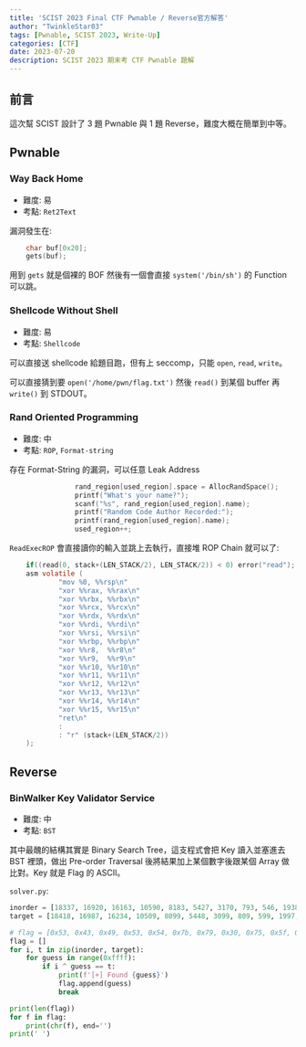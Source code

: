 ```yaml
---
title: 'SCIST 2023 Final CTF Pwnable / Reverse官方解答'
author: "TwinkleStar03"
tags: [Pwnable, SCIST 2023, Write-Up]
categories: [CTF]
date: 2023-07-20
description: SCIST 2023 期末考 CTF Pwnable 題解
---
```



## 前言
這次幫 SCIST 設計了 3 題 Pwnable 與 1 題 Reverse，難度大概在簡單到中等。

## Pwnable
### Way Back Home
- 難度: 易
- 考點: `Ret2Text`

漏洞發生在:
```c
    char buf[0x20];
    gets(buf);
```

用到 `gets` 就是個裸的 BOF 然後有一個會直接 `system('/bin/sh')` 的 Function 可以跳。

### Shellcode Without Shell
- 難度: 易
- 考點: `Shellcode`

可以直接送 shellcode 給題目跑，但有上 seccomp，只能 `open`, `read`, `write`。

可以直接猜到要 `open('/home/pwn/flag.txt')` 然後 `read()` 到某個 buffer 再 `write()` 到 STDOUT。

### Rand Oriented Programming
- 難度: 中
- 考點: `ROP`, `Format-string`

存在 Format-String 的漏洞，可以任意 Leak Address
```c
                rand_region[used_region].space = AllocRandSpace();
                printf("What's your name?");
                scanf("%s", rand_region[used_region].name);
                printf("Random Code Author Recorded:");
                printf(rand_region[used_region].name);
                used_region++;
```

`ReadExecROP` 會直接讀你的輸入並跳上去執行，直接堆 ROP Chain 就可以了: 
```c
    if((read(0, stack+(LEN_STACK/2), LEN_STACK/2)) < 0) error("read");
    asm volatile (
            "mov %0, %%rsp\n"
            "xor %%rax, %%rax\n"
            "xor %%rbx, %%rbx\n"
            "xor %%rcx, %%rcx\n"
            "xor %%rdx, %%rdx\n"
            "xor %%rdi, %%rdi\n"
            "xor %%rsi, %%rsi\n"
            "xor %%rbp, %%rbp\n"
            "xor %%r8,  %%r8\n"
            "xor %%r9,  %%r9\n"
            "xor %%r10, %%r10\n"
            "xor %%r11, %%r11\n"
            "xor %%r12, %%r12\n"
            "xor %%r13, %%r13\n"
            "xor %%r14, %%r14\n"
            "xor %%r15, %%r15\n"
            "ret\n"
            :
            : "r" (stack+(LEN_STACK/2))
    );
```

## Reverse

### BinWalker Key Validator Service
- 難度: 中
- 考點: `BST`

其中最醜的結構其實是 Binary Search Tree，這支程式會把 Key 讀入並塞進去 BST 裡頭，做出 Pre-order Traversal 後將結果加上某個數字後跟某個 Array 做比對。Key 就是 Flag 的 ASCII。

`solver.py`:
```python
inorder = [18337, 16920, 16163, 10590, 8183, 5427, 3170, 793, 546, 1938, 2943, 3455, 3196, 4136, 6883, 6817, 6903, 8851, 8192, 8410, 11036, 10592, 12391, 14100, 13843, 12714, 17205, 18732, 18611, 19770, 19149, 19433, 19277, 20831, 19774, 31795, 22193, 21536, 21483, 23838, 22524, 22430, 22199, 22596, 23460, 30712, 27174, 24997, 23889, 23864, 25595, 25281, 26649, 26646, 28360, 30588, 28583, 31879]
target = [18418, 16987, 16234, 10509, 8099, 5448, 3099, 809, 599, 1997, 2868, 3345, 3148, 4191, 6844, 6851, 6814, 8957, 8289, 8360, 11109, 10559, 12308, 14119, 13938, 12760, 17270, 18756, 18668, 19790, 19135, 19418, 19326, 20736, 19722, 31837, 22229, 21631, 21378, 23920, 22476, 22508, 22227, 22561, 23510, 30631, 27218, 25047, 23909, 23886, 25502, 25267, 26730, 26658, 28324, 30557, 28634]

# flag = [0x53, 0x43, 0x49, 0x53, 0x54, 0x7b, 0x79, 0x30, 0x75, 0x5f, 0x4b, 0x6e, 0x30, 0x77, 0x5f, 0x62, 0x69, 0x6e, 0x61, 0x72, 0x79, 0x5f, 0x73, 0x33, 0x61, 0x72, 0x43, 0x68, 0x5f, 0x74, 0x72, 0x33, 0x33, 0x5f, 0x34, 0x6e, 0x64, 0x5f, 0x69, 0x6e, 0x30, 0x72, 0x64, 0x65, 0x72, 0x5f, 0x74, 0x72, 0x34, 0x76, 0x65, 0x72, 0x73, 0x34, 0x6c, 0x21, 0x7d]
flag = []
for i, t in zip(inorder, target):
    for guess in range(0xffff):
        if i ^ guess == t:
            print(f'[+] Found {guess}')
            flag.append(guess)
            break

print(len(flag))
for f in flag:
    print(chr(f), end='')
print(' ')
```